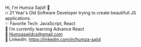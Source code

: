 Hi, I'm Humza Sajid! 👋 <br/>
🔥 21 Year's Old Software Developer trying to create beautifull JS applications.<br/>
✨ Favorite Tech: JavaScript, React<br/>
📓 I’m currently learning Advance React<br/>
📧 Humzasajidcs@gmail.com<br/>
💼 LinkedIn: https://linkedin.com/in/humza-sajid<br/>
             
